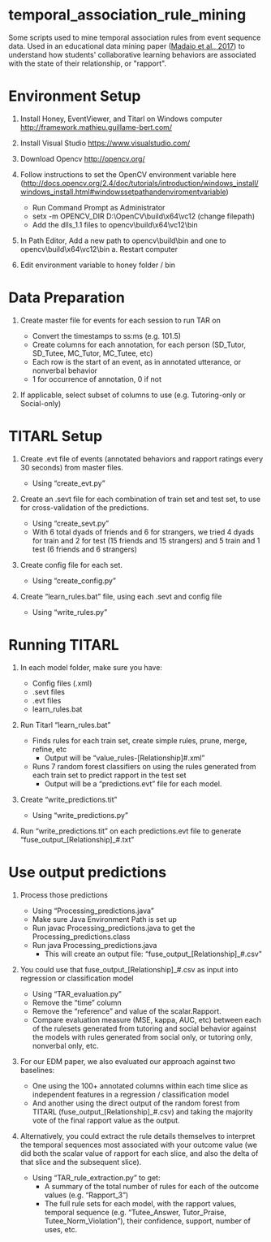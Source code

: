 # temporal_association_rule_mining
Some scripts used to mine temporal association rules from event sequence data. Used in an educational data mining paper ([Madaio et al., 2017](http://educationaldatamining.org/EDM2017/proc_files/papers/paper_118.pdf)) to understand how students' collaborative learning behaviors are associated with the state of their relationship, or "rapport".


<h1>Environment Setup</h1>

1.	Install Honey, EventViewer, and Titarl on Windows computer
http://framework.mathieu.guillame-bert.com/

2.	Install Visual Studio 
https://www.visualstudio.com/

3.	Download Opencv
http://opencv.org/

4.	Follow instructions to set the OpenCV environment variable here (http://docs.opencv.org/2.4/doc/tutorials/introduction/windows_install/windows_install.html#windowssetpathandenviromentvariable)		
	- Run Command Prompt as Administrator
	- setx -m OPENCV_DIR D:\OpenCV\build\x64\vc12 (change filepath)
	- Add the dlls_1.1 files to opencv\build\x64\vc12\bin

5.	In Path Editor, Add a new path to opencv\build\bin and one to opencv\build\x64\vc12\bin
a.	Restart computer

6.	Edit environment variable to honey folder / bin




<h1>Data Preparation</h1>

1.	Create master file for events for each session to run TAR on
	- Convert the timestamps to ss:ms (e.g. 101.5)
	- Create columns for each annotation, for each person (SD_Tutor, SD_Tutee, MC_Tutor, MC_Tutee, etc)
	- Each row is the start of an event, as in annotated utterance, or nonverbal behavior
	- 1 for occurrence of annotation, 0 if not

2.	If applicable, select subset of columns to use (e.g. Tutoring-only or Social-only)





<h1>TITARL Setup</h1>

1.	Create .evt file of events (annotated behaviors and rapport ratings every 30 seconds) from master files.
	- Using “create_evt.py”

2.	Create an .sevt file for each combination of train set and test set, to use for cross-validation of the predictions.
	- Using “create_sevt.py”
	- With 6 total dyads of friends and 6 for strangers, we tried 4 dyads for train and 2 for test (15 friends and 15 strangers) and 5 train and 1 test (6 friends and 6 strangers)

3.	Create config file for each set.
	- Using “create_config.py”

4.	Create “learn_rules.bat” file, using each .sevt and config file
	- Using “write_rules.py”



<h1>Running TITARL</h1>

1.	In each model folder, make sure you have:
	- Config files (.xml)
	- .sevt files
	- .evt files
	- learn_rules.bat

2.	Run Titarl “learn_rules.bat”
	- Finds rules for each train set, create simple rules, prune, merge, refine, etc
		- Output will be “value_rules-[Relationship]#.xml”
	- Runs 7 random forest classifiers on using the rules generated from each train set to predict rapport in the test set
		- Output will be a “predictions.evt” file for each model.

3.	Create “write_predictions.tit” 
	- Using “write_predictions.py”

4.	Run “write_predictions.tit” on each predictions.evt file to generate “fuse_output_[Relationship]_#.txt”




<h1>Use output predictions</h1>

1.	Process those predictions
	- Using “Processing_predictions.java”
	- Make sure Java Environment Path is set up
	- Run javac Processing_predictions.java to get the Processing_predictions.class
	- Run java Processing_predictions.java
		- This will create an output file: “fuse_output_[Relationship]_#.csv"

2.	You could use that fuse_output_[Relationship]_#.csv as input into regression or classification model
	- Using “TAR_evaluation.py”
	- Remove the “time” column
	- Remove the “reference” and value of the scalar.Rapport.
	- Compare evaluation measure (MSE, kappa, AUC, etc) between each of the rulesets generated from tutoring and social behavior against the models with rules generated from social only, or tutoring only, nonverbal only, etc.

3.	For our EDM paper, we also evaluated our approach against two baselines:
	- One using the 100+ annotated columns within each time slice as independent features in a regression / classification model
	- And another using the direct output of the random forest from TITARL (fuse_output_[Relationship]_#.csv) and taking the majority vote of the final rapport value as the output. 

4.	Alternatively, you could extract the rule details themselves to interpret the temporal sequences most associated with your outcome value (we did both the scalar value of rapport for each slice, and also the delta of that slice and the subsequent slice).
	- Using “TAR_rule_extraction.py” to get:
		- A summary of the total number of rules for each of the outcome values (e.g. “Rapport_3”)
		- The full rule sets for each model, with the rapport values, temporal sequence (e.g. “Tutee_Answer, Tutor_Praise, Tutee_Norm_Violation”), their confidence, support, number of uses, etc.
